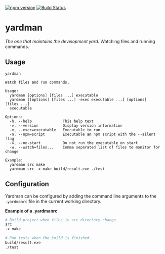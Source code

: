 [![npm version](https://badge.fury.io/js/yardman.svg)](https://badge.fury.io/js/yardman)
[![Build Status](https://travis-ci.org/agirorn/yardman.svg?branch=master)](https://travis-ci.org/agirorn/yardman)

# yardman

_The one that maintains the development yard._ Watching files and running
commands.

## Usage

```shel
yardman

Watch files and run commands.

Usage:
  yardman [options] [files ...] executable
  yardman [[options] [files ...] -exec executable ...] [options] [files ...]
  executable

Options:
  -h, --help              This help text
  -v, --version           Display version information
  -x, --exec=executable   Executable to run
  -n, --npm=script        Executable an npm script with the --silent flag
  -X, --no-start          Do not run the executable on start
  -w, --watch=files...    Comma separated list of files to monitor for change

Example:
  yardman src make
  yardman src -x make build/result.exe ./test
```


## Configuration

Yardman can be configured by adding the command line arguments to the
`.yardmanrc` file in the current working directory.

__Example of a .yardmanrc__

```bash
# Build project when files in src directory change.
src
-x make

# Run tests when the build is finished.
build/result.exe
./test
```
